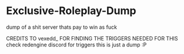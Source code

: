 # Exclusive-Roleplay-Dump
dump of a shit server thats pay to win as fuck

CREDITS TO vexedd_ FOR FINDING THE TRIGGERS NEEDED FOR THIS
check redengine discord for triggers this is just a dump :P
